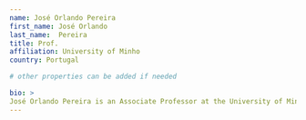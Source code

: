 ```yaml
---
name: José Orlando Pereira
first_name: José Orlando
last_name:  Pereira
title: Prof.
affiliation: University of Minho
country: Portugal

# other properties can be added if needed

bio: >
José Orlando Pereira is an Associate Professor at the University of Minho and a Research Coordinator at INESC TEC's HASLab. His research focuses on dependable distributed systems, including data management, replication, and distributed protocols. He has contributed to several high-impact projects and frequently participates in leading conferences in the field.
---
```

